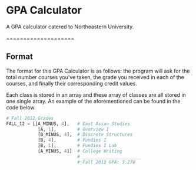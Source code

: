 GPA Calculator
====================

A GPA calculator catered to Northeastern University.

====================

Format
------

The format for this GPA Calculator is as follows: the program will ask for the total number courses you've taken, the grade you received in each of the courses, and finally their corresponding credit values.

Each class is stored in an array and these array of classes are all stored in one single array. An example of the aforementioned can be found in the code below.

```python
# Fall 2012 Grades
FALL_12 = [[A_MINUS, 4],   # East Asian Studies
            [A, 1],        # Overview I
            [B_MINUS, 4],  # Discrete Structures
            [B, 4],        # Fundies I
            [B, 1],        # Fundies I Lab
            [A_MINUS, 4]]  # College Writing
                           # ______________________
                           # Fall 2012 GPA: 3.278
```

